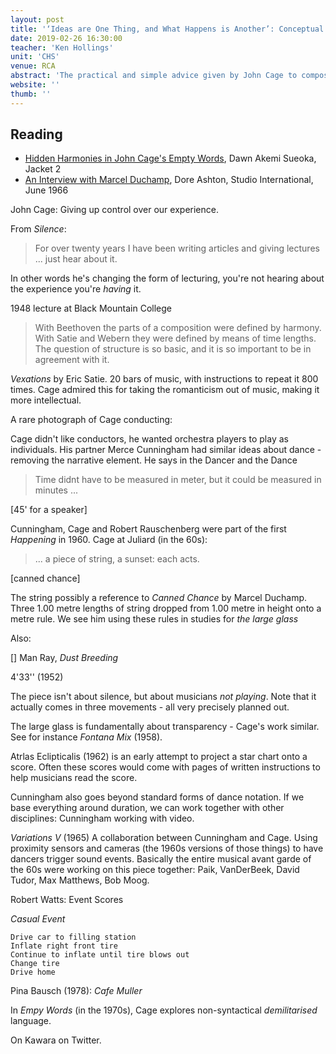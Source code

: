 ```yaml
---
layout: post
title: '‘Ideas are One Thing, and What Happens is Another’: Conceptual Materiality after John Cage'
date: 2019-02-26 16:30:00
teacher: 'Ken Hollings'
unit: 'CHS'
venue: RCA
abstract: 'The practical and simple advice given by John Cage to composers and performers is of tremendous use to communication practitioners concerned with structure and intent. In this transmission we will examine it with regard to the development of strategies for environments, installations, events and interventions. What can lessons can be learned from thinking in time-based terms? What separates the concept from the realization – the intention from what actually happens?'
website: ''
thumb: ''
---
```


## Reading

- [Hidden Harmonies in John Cage's Empty Words](http://jacket2.org/article/hidden-harmonies-john-cages-empty-words), Dawn Akemi Sueoka, Jacket 2
- [An Interview with Marcel Duchamp](http://www.studiointernational.com/index.php/an-interview-with-marcel-duchamp), Dore Ashton, Studio International, June 1966

John Cage: Giving up control over our experience.

From _Silence_:

> For over twenty years I have been writing articles and giving lectures ... just hear about it.

In other words he's changing the form of lecturing, you're not hearing about the experience you're _having_ it.

1948 lecture at Black Mountain College

> With Beethoven the parts of a composition were defined by harmony. With Satie and Webern they were defined by means of time lengths. The question of structure is so basic, and it is so important to be in agreement with it.

_Vexations_ by Eric Satie. 20 bars of music, with instructions to repeat it 800 times. Cage admired this for taking the romanticism out of music, making it more intellectual.

A rare photograph of Cage conducting:

Cage didn't like conductors, he wanted orchestra players to play as individuals.
His partner Merce Cunningham had similar ideas about dance - removing the narrative element. He says in the Dancer and the Dance

> Time didnt have to be measured in meter, but it could be measured in minutes ...

[45' for a speaker]

Cunningham, Cage and Robert Rauschenberg were part of the first _Happening_ in 1960. Cage at Juliard (in the 60s):

> ... a piece of string, a sunset: each acts.

[canned chance]

The string possibly a reference to _Canned Chance_ by Marcel Duchamp. Three 1.00 metre lengths of string dropped from 1.00 metre in height onto a metre rule. We see him using these rules in studies for _the large glass_

Also:

[]
Man Ray, _Dust Breeding_

4'33'' (1952)

The piece isn't about silence, but about musicians _not playing_. Note that it actually comes in three movements - all very precisely planned out.

The large glass is fundamentally about transparency - Cage's work similar. See for instance _Fontana Mix_ (1958).

Atrlas Eclipticalis (1962) is an early attempt to project a star chart onto a score.
Often these scores would come with pages of written instructions to help musicians read the score.

Cunningham also goes beyond standard forms of dance notation. If we base everything around duration, we can work together with other disciplines: Cunningham working with video.

_Variations V_ (1965)
A collaboration between Cunningham and Cage. Using proximity sensors and cameras (the 1960s versions of those things) to have dancers trigger sound events. Basically the entire musical avant garde of the 60s were working on this piece together: Paik, VanDerBeek, David Tudor, Max Matthews, Bob Moog.

Robert Watts: Event Scores

_Casual Event_

```
Drive car to filling station
Inflate right front tire
Continue to inflate until tire blows out
Change tire
Drive home
```

Pina Bausch (1978): _Cafe Muller_

In _Empy Words_ (in the 1970s), Cage explores non-syntactical _demilitarised_ language.

On Kawara on Twitter.

